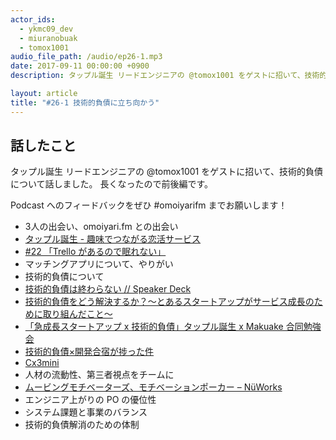 ```yaml
---
actor_ids:
  - ykmc09_dev
  - miuranobuak
  - tomox1001
audio_file_path: /audio/ep26-1.mp3
date: 2017-09-11 00:00:00 +0900
description: タップル誕生 リードエンジニアの @tomox1001 をゲストに招いて、技術的負債について話しました。

layout: article
title: "#26-1 技術的負債に立ち向かう"  
---
```


## 話したこと
タップル誕生 リードエンジニアの @tomox1001 をゲストに招いて、技術的負債について話しました。
長くなったので前後編です。

Podcast へのフィードバックをぜひ #omoiyarifm までお願いします！

- 3人の出会い、omoiyari.fm との出会い
- [タップル誕生 - 趣味でつながる恋活サービス](https://tapple.me/)
- [#22 「Trello があるので眠れない」](http://lean-agile.fm/episode/22)
- マッチングアプリについて、やりがい
- 技術的負債について
- [技術的負債は終わらない // Speaker Deck](https://speakerdeck.com/tomox1001/ji-shu-de-fu-zhai-hazhong-waranai)
- [技術的負債をどう解決するか？～とあるスタートアップがサービス成長のために取り組んだこと～](https://developers.cyberagent.co.jp/blog/archives/2450/)
- [「急成長スタートアップ x 技術的負債」タップル誕生 x Makuake 合同勉強会](https://developers.cyberagent.co.jp/blog/archives/8774/)
- [技術的負債×開発合宿が捗った件](https://developers.cyberagent.co.jp/blog/archives/2055/)
- [Cx3mini](http://s-a-i.fi/ja/mini/)
- 人材の流動性、第三者視点をチームに
- [ムービングモチベーターズ、モチベーションポーカー – NüWorks](http://nuworks.jp/ja/2016/10/26/moving-motivators/)
- エンジニア上がりの PO の優位性
- システム課題と事業のバランス
- 技術的負債解消のための体制